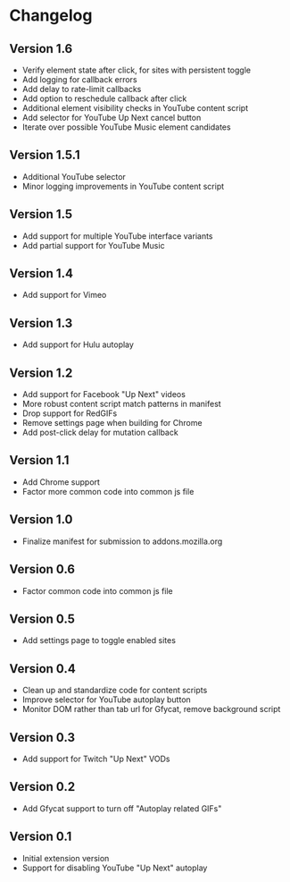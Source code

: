 # Changelog

## Version 1.6
- Verify element state after click, for sites with persistent toggle
- Add logging for callback errors
- Add delay to rate-limit callbacks
- Add option to reschedule callback after click
- Additional element visibility checks in YouTube content script
- Add selector for YouTube Up Next cancel button
- Iterate over possible YouTube Music element candidates

## Version 1.5.1
- Additional YouTube selector
- Minor logging improvements in YouTube content script

## Version 1.5
- Add support for multiple YouTube interface variants
- Add partial support for YouTube Music

## Version 1.4
- Add support for Vimeo

## Version 1.3
- Add support for Hulu autoplay

## Version 1.2
- Add support for Facebook "Up Next" videos
- More robust content script match patterns in manifest
- Drop support for RedGIFs
- Remove settings page when building for Chrome
- Add post-click delay for mutation callback

## Version 1.1

- Add Chrome support
- Factor more common code into common js file

## Version 1.0

- Finalize manifest for submission to addons.mozilla.org

## Version 0.6

- Factor common code into common js file

## Version 0.5

- Add settings page to toggle enabled sites

## Version 0.4

- Clean up and standardize code for content scripts
- Improve selector for YouTube autoplay button
- Monitor DOM rather than tab url for Gfycat, remove background script

## Version 0.3

- Add support for Twitch "Up Next" VODs

## Version 0.2

- Add Gfycat support to turn off "Autoplay related GIFs"

## Version 0.1

- Initial extension version
- Support for disabling YouTube "Up Next" autoplay
